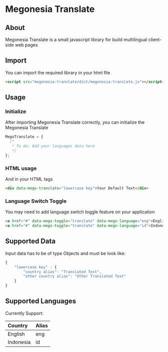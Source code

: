 # Megonesia Translate

## About

Megonesia Translate is a small javascript library for build multilingual client-side web pages

## Import

You can import the required library in your html file

```html
<script src="megonesia-translate/dist/megonesia-translate.js"></script>
```

## Usage

### Initialize

After importing Megonesia Translate correctly, you can initialize the Megonesia Translate

```javascript
MegoTranslate = {
  /*
   * To do: Add your languages data here
   */
};
```

### HTML usage

And in your HTML tags

```html
<div data-mego-translate="lowercase key">Your Default Text</div>
```

### Language Switch Toggle

You may need to add language switch toggle feature on your application

```html
<a href="#" data-mego-toggle="translate" data-mego-language="eng">English</a>
<a href="#" data-mego-toggle="translate" data-mego-language="id">Indonesian</a>
```

## Supported Data

Input data has to be of type Objects and must be look like:

```javascript
{
    "lowercase key" : {
        "country alias": "Translated Text",
        "other country alias": "Other Translated Text"
    }
}
```

## Supported Languages

Currently Support:

| Country   | Alias |
| :-------- | :---- |
| English   | eng   |
| Indonesia | id    |
